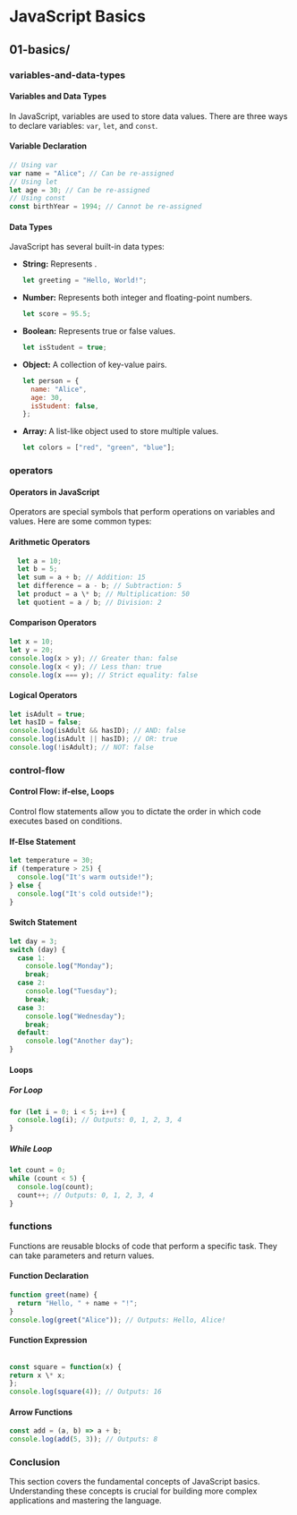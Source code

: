 # JavaScript Basics

## 01-basics/

### variables-and-data-types

#### Variables and Data Types

In JavaScript, variables are used to store data values. There are three ways to declare variables: `var`, `let`, and `const`.

#### Variable Declaration

```js
// Using var
var name = "Alice"; // Can be re-assigned
// Using let
let age = 30; // Can be re-assigned
// Using const
const birthYear = 1994; // Cannot be re-assigned
```

#### Data Types

JavaScript has several built-in data types:

- **String:** Represents .

  ```js
  let greeting = "Hello, World!";
  ```

- **Number:** Represents both integer and floating-point numbers.

  ```js
  let score = 95.5;
  ```

- **Boolean:** Represents true or false values.

  ```js
  let isStudent = true;
  ```

- **Object:** A collection of key-value pairs.

  ```js
  let person = {
    name: "Alice",
    age: 30,
    isStudent: false,
  };
  ```

- **Array:** A list-like object used to store multiple values.

  ```js
  let colors = ["red", "green", "blue"];
  ```

### operators

#### Operators in JavaScript

Operators are special symbols that perform operations on variables and values. Here are some common types:

#### Arithmetic Operators

```js
  let a = 10;
  let b = 5;
  let sum = a + b; // Addition: 15
  let difference = a - b; // Subtraction: 5
  let product = a \* b; // Multiplication: 50
  let quotient = a / b; // Division: 2
```

#### Comparison Operators

```js
let x = 10;
let y = 20;
console.log(x > y); // Greater than: false
console.log(x < y); // Less than: true
console.log(x === y); // Strict equality: false
```

#### Logical Operators

```js
let isAdult = true;
let hasID = false;
console.log(isAdult && hasID); // AND: false
console.log(isAdult || hasID); // OR: true
console.log(!isAdult); // NOT: false
```

### control-flow

#### Control Flow: if-else, Loops

Control flow statements allow you to dictate the order in which code executes based on conditions.

#### If-Else Statement

```js
let temperature = 30;
if (temperature > 25) {
  console.log("It's warm outside!");
} else {
  console.log("It's cold outside!");
}
```

#### Switch Statement

```js
let day = 3;
switch (day) {
  case 1:
    console.log("Monday");
    break;
  case 2:
    console.log("Tuesday");
    break;
  case 3:
    console.log("Wednesday");
    break;
  default:
    console.log("Another day");
}
```

#### Loops

##### For Loop

```js
for (let i = 0; i < 5; i++) {
  console.log(i); // Outputs: 0, 1, 2, 3, 4
}
```

##### While Loop

```js
let count = 0;
while (count < 5) {
  console.log(count);
  count++; // Outputs: 0, 1, 2, 3, 4
}
```

### functions

Functions are reusable blocks of code that perform a specific task. They can take parameters and return values.

#### Function Declaration

```js
function greet(name) {
  return "Hello, " + name + "!";
}
console.log(greet("Alice")); // Outputs: Hello, Alice!
```

#### Function Expression

```js

const square = function(x) {
return x \* x;
};
console.log(square(4)); // Outputs: 16

```

#### Arrow Functions

```js
const add = (a, b) => a + b;
console.log(add(5, 3)); // Outputs: 8
```

### Conclusion

This section covers the fundamental concepts of JavaScript basics. Understanding these concepts is crucial for building more complex applications and mastering the language.
